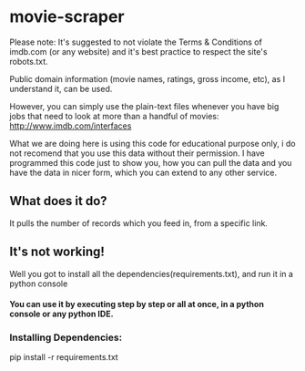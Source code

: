 # movie-scraper
Please note: It's suggested to not violate the Terms & Conditions of imdb.com  (or any website) and it's best practice to respect the site's robots.txt. 

Public domain information (movie names, ratings, gross income, etc), as I understand it, can be used. 

However, you can simply use the plain-text files whenever you have big jobs that need to look at more than a handful of movies: http://www.imdb.com/interfaces

What we are doing here is using this code for educational purpose only, i do not recomend that you use this data without their permission. I have programmed this code just to show you, how you can pull the data and you have the data in nicer form, which you can extend to any other service.

## What does it do?
It pulls the number of records which you feed in, from a specific link.

## It's not working!
Well you got to install all the dependencies(requirements.txt), and run it in a python console

#### You can use it by executing step by step or all at once, in a python console or any python IDE.

### Installing Dependencies:
pip install -r requirements.txt
